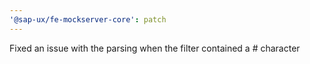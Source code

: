 ```yaml
---
'@sap-ux/fe-mockserver-core': patch
---
```


Fixed an issue with the parsing when the filter contained a # character
